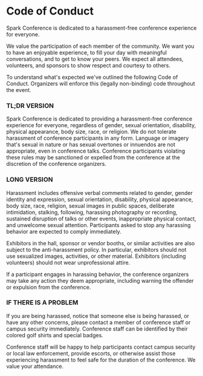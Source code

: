 # Code of Conduct

Spark Conference is dedicated to a harassment-free conference experience for everyone.

We value the participation of each member of the community. We want you to have an enjoyable experience, to fill your day with meaningful conversations, and to get to know your peers. We expect all attendees, volunteers, and sponsors to show respect and courtesy to others.

To understand what's expected we've outlined the following Code of Conduct. Organizers will enforce this (legally non-binding) code throughout the event.

### TL;DR VERSION

Spark Conference is dedicated to providing a harassment-free conference experience for everyone, regardless of gender, sexual orientation, disability, physical appearance, body size, race, or religion. We do not tolerate harassment of conference participants in any form. Language or imagery that's sexual in nature or has sexual overtones or innuendos are not appropriate, even in conference talks. Conference participants violating these rules may be sanctioned or expelled from the conference at the discretion of the conference organizers.

### LONG VERSION

Harassment includes offensive verbal comments related to gender, gender identity and expression, sexual orientation, disability, physical appearance, body size, race, religion, sexual images in public spaces, deliberate intimidation, stalking, following, harassing photography or recording, sustained disruption of talks or other events, inappropriate physical contact, and unwelcome sexual attention. Participants asked to stop any harassing behavior are expected to comply immediately.

Exhibitors in the hall, sponsor or vendor booths, or similar activities are also subject to the anti-harassment policy. In particular, exhibitors should not use sexualized images, activities, or other material. Exhibitors (including volunteers) should not wear unprofessional attire.

If a participant engages in harassing behavior, the conference organizers may take any action they deem appropriate, including warning the offender or expulsion from the conference.

### IF THERE IS A PROBLEM

If you are being harassed, notice that someone else is being harassed, or have any other concerns, please contact a member of conference staff or campus security immediately. Conference staff can be identified by their colored golf shirts and special badges.

Conference staff will be happy to help participants contact campus security or local law enforcement, provide escorts, or otherwise assist those experiencing harassment to feel safe for the duration of the conference. We value your attendance.
